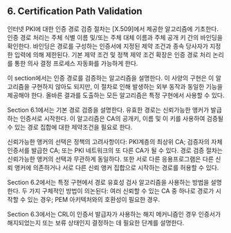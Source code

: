 ## 6. Certification Path Validation   

인터넷 PKI에 대한 인증 경로 검증 절차는 [X.509]에서 제공한 알고리즘에 기초한다. 인증 경로 처리는 주체 식별 이름 및/또는 주체 대체 이름과 주체 공개 키 간의 바인딩을 확인한다. 바인딩은 경로를 구성하는 인증서에 지정된 제약 조건과 종속 당사자가 지정한 입력에 의해 제한된다. 기본 제약 조건 및 정책 제약 조건 확장은 인증 경로 처리 논리를 통한 의사 결정 프로세스 자동화를 가능하게 한다. 

이 section에서는 인증 경로를 검증하는 알고리즘을 설명한다. 이 사양의 구현은 이 알고리즘을 구현하지 않아도 되지만, 이 절차로 인해 발생하는 외부 동작과 동일한 기능을 제공해야 한다. 올바른 결과를 도출하는 모든 알고리즘은 특정 구현에서 사용할 수 있다. 

Section 6.1에서는 기본 경로 검증을 설명한다. 유효한 경로는 신뢰가능한 앵커가 발급하는 인증서로 시작한다. 이 알고리즘은 CA의 공개키, 이름 및 이 키를 사용하여 검증될 수 있는 경로 집합에 대한 제약조건을 필요로 한다.

신뢰가능한 앵커의 선택은 정책의 고려사항이다: PKI계층의 최상위 CA; 검증자의 자체 인증서를 발급한 CA; 또는 PKI 네트워크의 또 다른 CA가 될 수 있다. 경로 검증 절차는 신뢰가능한 앵커의 선택과 무관하게 동일하다. 또한 서로 다른 응용프로그램은 다른 신뢰 앵커에 의존하거나 서로 다른 신뢰 앵커 집합으로 시작하는 경로를 허용할 수 있다.

Section 6.2에서는 특정 구현에서 경로 유효성 검사 알고리즘을 사용하는 방법을 설명한다. 두 가지 구체적인 방법이 의논된다: 여러 신뢰할 수 있는 CA 중 하나로 경로가 시작할 수 있는 경우; PEM 아키텍처와의 호환성이 필요한 경우.

Section 6.3에서는 CRL이 인증서 발급자가 사용하는 해지 메커니즘인 경우 인증서가 해지되었는지 또는 보류 상태인지 결정하는 데 필요한 단계를 설명한다.
